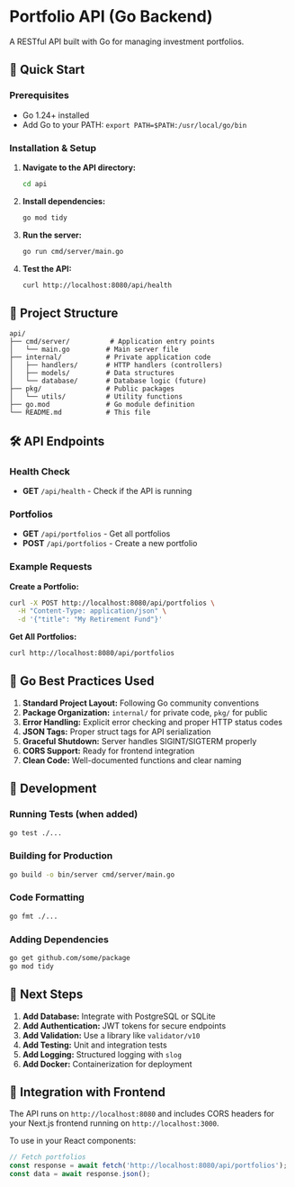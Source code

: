 # Portfolio API (Go Backend)

A RESTful API built with Go for managing investment portfolios.

## 🚀 Quick Start

### Prerequisites
- Go 1.24+ installed
- Add Go to your PATH: `export PATH=$PATH:/usr/local/go/bin`

### Installation & Setup

1. **Navigate to the API directory:**
   ```bash
   cd api
   ```

2. **Install dependencies:**
   ```bash
   go mod tidy
   ```

3. **Run the server:**
   ```bash
   go run cmd/server/main.go
   ```

4. **Test the API:**
   ```bash
   curl http://localhost:8080/api/health
   ```

## 📁 Project Structure

```
api/
├── cmd/server/          # Application entry points
│   └── main.go         # Main server file
├── internal/           # Private application code
│   ├── handlers/       # HTTP handlers (controllers)
│   ├── models/         # Data structures
│   └── database/       # Database logic (future)
├── pkg/                # Public packages
│   └── utils/          # Utility functions
├── go.mod              # Go module definition
└── README.md           # This file
```

## 🛠 API Endpoints

### Health Check
- **GET** `/api/health` - Check if the API is running

### Portfolios
- **GET** `/api/portfolios` - Get all portfolios
- **POST** `/api/portfolios` - Create a new portfolio

### Example Requests

**Create a Portfolio:**
```bash
curl -X POST http://localhost:8080/api/portfolios \
  -H "Content-Type: application/json" \
  -d '{"title": "My Retirement Fund"}'
```

**Get All Portfolios:**
```bash
curl http://localhost:8080/api/portfolios
```

## 🎯 Go Best Practices Used

1. **Standard Project Layout:** Following Go community conventions
2. **Package Organization:** `internal/` for private code, `pkg/` for public
3. **Error Handling:** Explicit error checking and proper HTTP status codes
4. **JSON Tags:** Proper struct tags for API serialization
5. **Graceful Shutdown:** Server handles SIGINT/SIGTERM properly
6. **CORS Support:** Ready for frontend integration
7. **Clean Code:** Well-documented functions and clear naming

## 🔧 Development

### Running Tests (when added)
```bash
go test ./...
```

### Building for Production
```bash
go build -o bin/server cmd/server/main.go
```

### Code Formatting
```bash
go fmt ./...
```

### Adding Dependencies
```bash
go get github.com/some/package
go mod tidy
```

## 🌟 Next Steps

1. **Add Database:** Integrate with PostgreSQL or SQLite
2. **Add Authentication:** JWT tokens for secure endpoints  
3. **Add Validation:** Use a library like `validator/v10`
4. **Add Testing:** Unit and integration tests
5. **Add Logging:** Structured logging with `slog`
6. **Add Docker:** Containerization for deployment

## 🤝 Integration with Frontend

The API runs on `http://localhost:8080` and includes CORS headers for your Next.js frontend running on `http://localhost:3000`.

To use in your React components:
```typescript
// Fetch portfolios
const response = await fetch('http://localhost:8080/api/portfolios');
const data = await response.json();
``` 